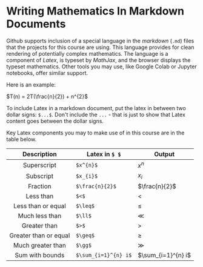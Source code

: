 # Writing Mathematics In Markdown Documents

Github supports inclusion of a special language in the *markdown* (`.md`) files that the projects for this course are using. This language provides for clean rendering of potentially complex mathematics. The language is a component of *Latex*, is typeset by *MathJax*, and the browser displays the typeset mathematics.  Other tools you may use, like Google Colab or Jupyter notebooks, offer similar support.

Here is an example: 

$T(n) = 2T(\frac{n}{2}) + n^{2}$

To include Latex in a markdown document, put the latex in between two dollar signs: `$...$`. Don't include the `...` - that is just to show that Latex content goes between the dollar signs.

Key Latex components you may to make use of  in this course are in the table below.

|      Description      | Latex in `$ $`       | Output             |
| :-------------------: | -------------------- | ------------------ |
|      Superscript      | `$x^{n}$`            | $x^{n}$            |
|       Subscript       | `$x_{i}$`            | $x_{i}$            |
|       Fraction        | `$\frac{n}{2}$`      | $\frac{n}{2}$      |
|       Less than       | `$<$`                | $<$                |
|  Less than or equal   | `$\leq$`             | $\leq$             |
|    Much less than     | `$\ll$`              | $\ll$              |
|     Greater than      | `$>$`                | $>$                |
| Greater than or equal | `$\geq$`             | $\geq$             |
|   Much greater than   | `$\gg$`              | $\gg$              |
|    Sum with bounds    | `$\sum_{i=1}^{n} i$` | $\sum_{i=1}^{n} i$ |
